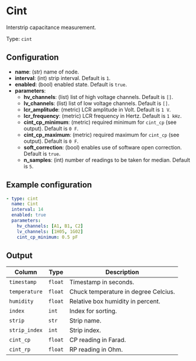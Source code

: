 # Cint

Interstrip capacitance measurement.

Type: `cint`

## Configuration

- **name**: (str) name of node.
- **interval**: (int) strip interval. Default is `1`.
- **enabled**: (bool) enabled state. Default is `true`.
- **parameters**:
    - **hv_channels**: (list) list of high voltage channels. Default is `[]`.
    - **lv_channels**: (list) list of low voltage channels. Default is `[]`.
    - **lcr_amplitude**: (metric) LCR amplitude in Volt. Default is `1 V`.
    - **lcr_frequency**: (metric) LCR frequency in Hertz. Default is `1 kHz`.
    - **cint_cp_minimum**: (metric) required minimum for `cint_cp` (see output). Default is `0 F`.
    - **cint_cp_maximum**: (metric) required maximum for `cint_cp` (see output). Default is `0 F`.
    - **soft_correction**: (bool) enables use of software open correction. Default is `true`.
    - **n_samples**: (int) number of readings to be taken for median. Default is `5`.

## Example configuration

```yaml
- type: cint
  name: Cint
  interval: 14
  enabled: true
  parameters:
    hv_channels: [A1, B1, C2]
    lv_channels: [1H05, 1G02]
    cint_cp_minimum: 0.5 pF
```

## Output

| Column                    | Type    | Description |
|---------------------------|---------|-------------|
|`timestamp`                |`float`  |Timestamp in seconds. |
|`temperature`              |`float`  |Chuck temperature in degree Celcius. |
|`humidity`                 |`float`  |Relative box humidity in percent. |
|`index`                    |`int`    |Index for sorting. |
|`strip`                    |`str`    |Strip name. |
|`strip_index`              |`int`    |Strip index. |
|`cint_cp`                  |`float`  |CP reading in Farad. |
|`cint_rp`                  |`float`  |RP reading in Ohm. |
